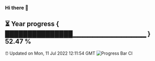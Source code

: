 ### Hi there 👋
⏳ Year progress { ███████████████▁▁▁▁▁▁▁▁▁▁▁▁▁▁▁ } 52.47 %
---
⏰ Updated on Mon, 11 Jul 2022 12:11:54 GMT
![Progress Bar CI](https://github.com/Moyi321/Moyi321/workflows/Progress%20Bar%20CI/badge.svg)
